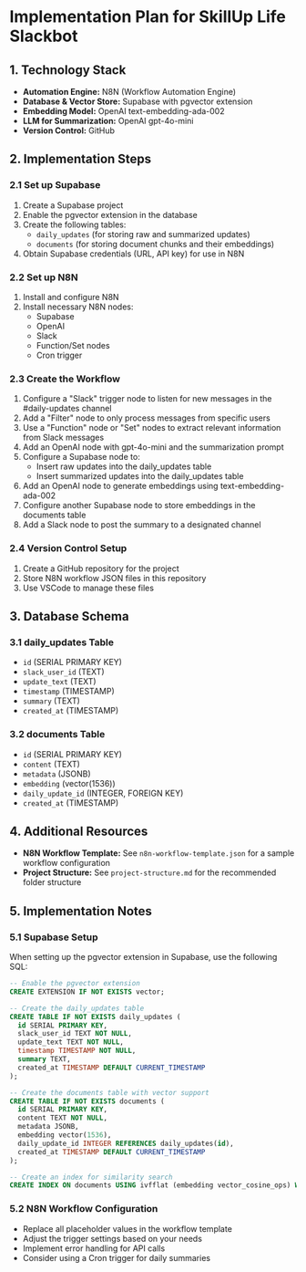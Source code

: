 # Implementation Plan for SkillUp Life Slackbot

## 1. Technology Stack

- **Automation Engine:** N8N (Workflow Automation Engine)
- **Database & Vector Store:** Supabase with pgvector extension
- **Embedding Model:** OpenAI text-embedding-ada-002
- **LLM for Summarization:** OpenAI gpt-4o-mini
- **Version Control:** GitHub

## 2. Implementation Steps

### 2.1 Set up Supabase

1. Create a Supabase project
2. Enable the pgvector extension in the database
3. Create the following tables:
   - `daily_updates` (for storing raw and summarized updates)
   - `documents` (for storing document chunks and their embeddings)
4. Obtain Supabase credentials (URL, API key) for use in N8N

### 2.2 Set up N8N

1. Install and configure N8N
2. Install necessary N8N nodes:
   - Supabase
   - OpenAI
   - Slack
   - Function/Set nodes
   - Cron trigger

### 2.3 Create the Workflow

1. Configure a "Slack" trigger node to listen for new messages in the #daily-updates channel
2. Add a "Filter" node to only process messages from specific users
3. Use a "Function" node or "Set" nodes to extract relevant information from Slack messages
4. Add an OpenAI node with gpt-4o-mini and the summarization prompt
5. Configure a Supabase node to:
   - Insert raw updates into the daily_updates table
   - Insert summarized updates into the daily_updates table
6. Add an OpenAI node to generate embeddings using text-embedding-ada-002
7. Configure another Supabase node to store embeddings in the documents table
8. Add a Slack node to post the summary to a designated channel

### 2.4 Version Control Setup

1. Create a GitHub repository for the project
2. Store N8N workflow JSON files in this repository
3. Use VSCode to manage these files


## 3. Database Schema

### 3.1 daily_updates Table
- `id` (SERIAL PRIMARY KEY)
- `slack_user_id` (TEXT)
- `update_text` (TEXT)
- `timestamp` (TIMESTAMP)
- `summary` (TEXT)
- `created_at` (TIMESTAMP)

### 3.2 documents Table
- `id` (SERIAL PRIMARY KEY)
- `content` (TEXT)
- `metadata` (JSONB)
- `embedding` (vector(1536))
- `daily_update_id` (INTEGER, FOREIGN KEY)
- `created_at` (TIMESTAMP)

## 4. Additional Resources

- **N8N Workflow Template:** See `n8n-workflow-template.json` for a sample workflow configuration
- **Project Structure:** See `project-structure.md` for the recommended folder structure

## 5. Implementation Notes

### 5.1 Supabase Setup
When setting up the pgvector extension in Supabase, use the following SQL:

```sql
-- Enable the pgvector extension
CREATE EXTENSION IF NOT EXISTS vector;

-- Create the daily_updates table
CREATE TABLE IF NOT EXISTS daily_updates (
  id SERIAL PRIMARY KEY,
  slack_user_id TEXT NOT NULL,
  update_text TEXT NOT NULL,
  timestamp TIMESTAMP NOT NULL,
  summary TEXT,
  created_at TIMESTAMP DEFAULT CURRENT_TIMESTAMP
);

-- Create the documents table with vector support
CREATE TABLE IF NOT EXISTS documents (
  id SERIAL PRIMARY KEY,
  content TEXT NOT NULL,
  metadata JSONB,
  embedding vector(1536),
  daily_update_id INTEGER REFERENCES daily_updates(id),
  created_at TIMESTAMP DEFAULT CURRENT_TIMESTAMP
);

-- Create an index for similarity search
CREATE INDEX ON documents USING ivfflat (embedding vector_cosine_ops) WITH (lists = 100);
```

### 5.2 N8N Workflow Configuration
- Replace all placeholder values in the workflow template
- Adjust the trigger settings based on your needs
- Implement error handling for API calls
- Consider using a Cron trigger for daily summaries